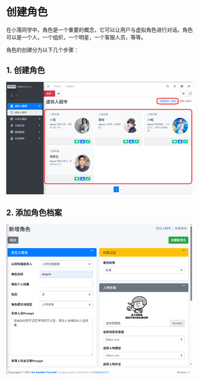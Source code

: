 # 创建角色

在小落同学中，角色是一个重要的概念，它可以让用户与虚拟角色进行对话。角色可以是一个人，一个组织，一个明星，一个客服人员，等等。

角色的创建分为以下几个步骤：
## 1. 创建角色

![角色列表界面](../images/role-create-1.png)

## 2. 添加角色档案

![创建角色界面](../images/role-create-2.png)

